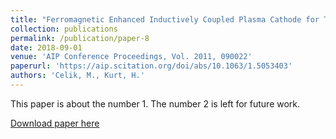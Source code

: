 ```yaml
---
title: "Ferromagnetic Enhanced Inductively Coupled Plasma Cathode for Thruster Ion Neutralization"
collection: publications
permalink: /publication/paper-8
date: 2018-09-01
venue: 'AIP Conference Proceedings, Vol. 2011, 090022'
paperurl: 'https://aip.scitation.org/doi/abs/10.1063/1.5053403'
authors: 'Celik, M., Kurt, H.'
---
```

This paper is about the number 1. The number 2 is left for future work.

[Download paper here](http://academicpages.github.io/files/paper1.pdf)
